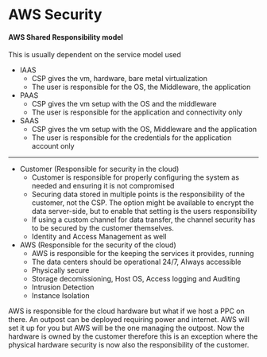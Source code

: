 # AWS Security

#### AWS Shared Responsibility model

This is usually dependent on the service model used
- IAAS
	- CSP gives the vm, hardware, bare metal virtualization
	- The user is responsible for the OS, the Middleware, the application
- PAAS
	- CSP gives the vm setup with the OS and the middleware
	- The user is responsible for the application and connectivity only
- SAAS
	- CSP gives the vm setup with the OS, Middleware and the application
	- The user is responsible for the credentials for the application account only
---
- Customer (Responsible for security in the cloud)
	- Customer is responsible for properly configuring the system as needed and ensuring it is not compromised
	- Securing data stored in multiple points is the responsibility of the customer, not the CSP. The option might be available to encrypt the data server-side, but to enable that setting is the users responsibility
	- If using a custom channel for data transfer, the channel security has to be secured by the customer themselves.
	- Identity and Access Management as well
- AWS (Responsible for the security of the cloud)
	- AWS is responsible for the keeping the services it provides, running
	- The data centers should be operational 24/7, Always accessible
	- Physically secure
	- Storage decomissioning, Host OS, Access logging and Auditing
	- Intrusion Detection
	- Instance Isolation

AWS is responsible for the cloud hardware but what if we host a PPC on there. An outpost can be deployed requiring power and internet. AWS will set it up for you but AWS will be the one managing the outpost. Now the hardware is owned by the customer therefore this is an exception where the physical hardware security is now also the responsibility of the customer.